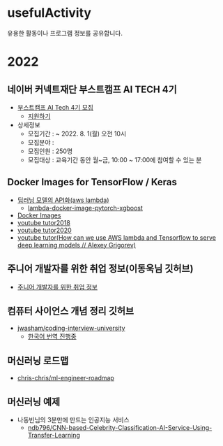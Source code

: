 # usefulActivity
유용한 활동이나 프로그램 정보를 공유합니다.
<br>
# 2022
## 네이버 커넥트재단 부스트캠프 AI TECH 4기
- [부스트캠프 AI Tech 4기 모집](https://apply.connect.or.kr/connect/applyDetail?annoId=20008491)
  - [지원하기](https://apply.connect.or.kr/connect/login/login?annoId=20008491&classId=&jobId=&entTypeCd=010&sysCompanyCd=NX)
- 상세정보
  - 모집기간 : ~ 2022. 8. 1(월) 오전 10시
  - 모집분야 : 
  - 모집인원 : 250명
  - 모집대상 : 교육기간 동안 월~금, 10:00 ~ 17:00에 참여할 수 있는 분
  
## Docker Images for TensorFlow / Keras
- [딥러닝 모델의 API화(aws lambda)](https://aimaster.tistory.com/62)
  - [lambda-docker-image-pytorch-xgboost](https://github.com/gokavak/lambda-docker-image-pytorch-xgboost)  
- [Docker Images](https://hub.docker.com/r/heatonresearch/jupyter-python-r/)
- [youtube tutor2018](https://www.youtube.com/watch?v=_Lo-5SZDDEc)
- [youtube tutor2020](https://www.youtube.com/watch?v=DxET43rUkig)
- [youtube tutor(How can we use AWS lambda and Tensorflow to serve deep learning models // Alexey Grigorev)](https://www.youtube.com/watch?v=k-vgZaNPX5s)


## 주니어 개발자를 위한 취업 정보(이동욱님 깃허브)
- [주니어 개발자를 위한 취업 정보](https://github.com/jojoldu/junior-recruit-scheduler)
## 컴퓨터 사이언스 개념 정리 깃허브
- [jwasham/coding-interview-university](https://github.com/jwasham/coding-interview-university)
  - [한국어 번역 진행중](https://github.com/jwasham/coding-interview-university/issues/118)
## 머신러닝 로드맵
- [chris-chris/ml-engineer-roadmap](https://github.com/chris-chris/ml-engineer-roadmap)
## 머신러닝 예제

- 나동빈님의 3분만에 만드는 인공지능 서비스
  - [ndb796/CNN-based-Celebrity-Classification-AI-Service-Using-Transfer-Learning
](https://github.com/ndb796/CNN-based-Celebrity-Classification-AI-Service-Using-Transfer-Learning)
